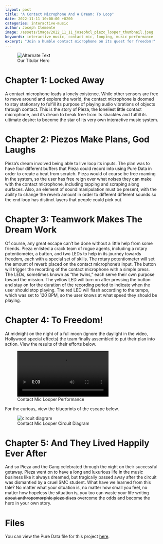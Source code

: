 ```yaml
---
layout: post
title: "A Contact Microphone And A Dream: To Loop"
date: 2022-11-11 10:00:00 +0200
categories: interactive-music
author: Joseph Clemente
image: /assets/image/2022_11_11_josephcl_piezo_looper_thumbnail.jpeg
keywords: interactive music, contact mic, looping, music performance
excerpt: "Join a humble contact microphone on its quest for freedom!"
---
```


<figure style="float: none">
   <img src="/assets/image/2022_11_11_josephcl_piezo_looper_thumbnail.jpeg" alt="Alternate Text" title="Image Title" width="auto" />
   <figcaption>Our Titular Hero</figcaption>
</figure>

# Chapter 1: Locked Away

A contact microphone leads a lonely existence. While other sensors are free to move around and explore the world, the contact microphone is doomed to stay stationary to fulfill its purpose of playing audio vibrations of objects through contact. This is the story of Pieza, the loneliest little contact microphone, and its dream to break free from its shackles and fulfill its ultimate desire: to become the star of its very own interactive music system.

# Chapter 2: Piezos Make Plans, God Laughs

Pieza’s dream involved being able to live loop its inputs. The plan was to have four different buffers that Pieza could record into using Pure Data in order to create a beat from scratch. Pieza would of course be free roaming in the system, so the user has free reign over what noises they can make with the contact microphone, including tapping and scraping along surfaces. Also, an element of sound manipulation must be present, with the ability to change the reverb amount in order to different different sounds so the end loop has distinct layers that people could pick out. 

# Chapter 3: Teamwork Makes The Dream Work

Of course, any great escape can’t be done without a little help from some friends. Pieza enlisted a crack team of rogue agents, including a rotary potentiometer, a button, and two LEDs to help in its journey towards freedom, each with a special set of skills. The rotary potentiometer will set the amount of reverb placed on the contact microphone’s input. The button will trigger the recording of the contact microphone with a simple press. The LEDs, sometimes known as “the twins,” each serve their own purpose toward the mission. The yellow LED will turn on after pressing the button and stay on for the duration of the recording period to indicate when the user should stop playing. The red LED will flash according to the tempo, which was set to 120 BPM, so the user knows at what speed they should be playing.

# Chapter 4: To Freedom!

At midnight on the night of a full moon (ignore the daylight in the video, Hollywood special effects) the team finally assembled to put their plan into action. View the results of their efforts below. 

<figure style="float: none">
  <video width="auto" controls>
    <source src="https://www.uio.no/english/studies/programmes/SMC-master/blog/assets/video/2022_11_11_josephcl_piezo_looper_performance.mp4" type='video/mp4'>
  </video>
  <figcaption>Contact Mic Looper Performance</figcaption>
</figure>

For the curious, view the blueprints of the escape below.

<figure style="float: none">
   <img src="https://www.uio.no/english/studies/programmes/SMC-master/blog/assets/image/2022_11_11_josephcl_piezo_looper_diagram.png" alt="circuit diagram" title="Contact Mic Looper Circuit Diagram" width="auto" />
   <figcaption>Contact Mic Looper Circuit Diagram</figcaption>
</figure>

# Chapter 5: And They Lived Happily Ever After

And so Pieza and the Gang celebrated through the night on their successful getaway. Pieza went on to have a long and luxurious life in the music business like it always dreamed, but tragically passed away after the circuit was dismantled by a cruel SMC student. What have we learned from this tale? No matter what your situation is, no matter how small you feel, no matter how hopeless the situation is, you too can ~~waste your life writing about anthropomorphic piezo discs~~ overcome the odds and become the hero in your own story. 

# Files

You can view the Pure Data file for this project [here](https://github.com/jpclemente97/PiezoLooper).


